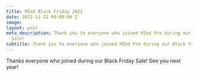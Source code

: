 ```yaml
---
title: MZed Black Friday 2021
date: 2021-11-22 00:00:00 Z
image: 
layout: post
meta_description: Thank you to everyone who joined MZed Pro during our Black Friday
  Sale!
subtitle: Thank you to everyone who joined MZed Pro during our Black Friday Sale!
---
```


Thanks everyone who joined during our Black Friday Sale! See you next year!